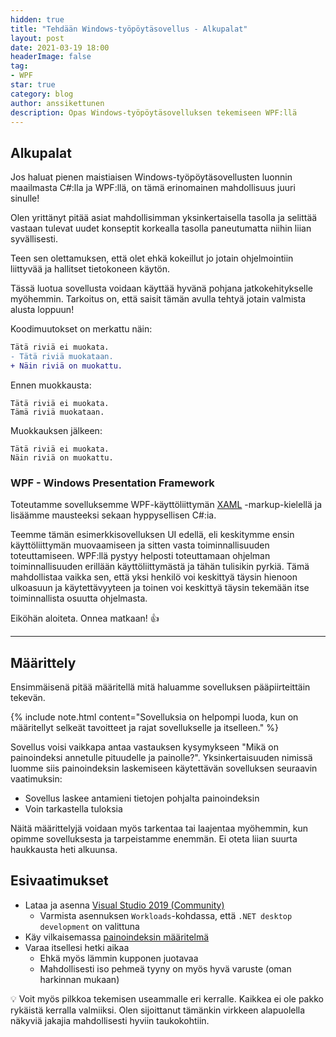 ```yaml
---
hidden: true
title: "Tehdään Windows-työpöytäsovellus - Alkupalat"
layout: post
date: 2021-03-19 18:00
headerImage: false
tag:
- WPF
star: true
category: blog
author: anssikettunen
description: Opas Windows-työpöytäsovelluksen tekemiseen WPF:llä
---
```


## Alkupalat

Jos haluat pienen maistiaisen Windows-työpöytäsovellusten luonnin maailmasta C#:lla ja WPF:llä, on tämä erinomainen mahdollisuus juuri sinulle!

Olen yrittänyt pitää asiat mahdollisimman yksinkertaisella tasolla ja selittää vastaan tulevat uudet konseptit korkealla tasolla paneutumatta niihin liian syvällisesti.

Teen sen olettamuksen, että olet ehkä kokeillut jo jotain ohjelmointiin liittyvää ja hallitset tietokoneen käytön.

Tässä luotua sovellusta voidaan käyttää hyvänä pohjana jatkokehitykselle myöhemmin. Tarkoitus on, että saisit tämän avulla tehtyä jotain valmista alusta loppuun!

Koodimuutokset on merkattu näin:

```diff
Tätä riviä ei muokata.
- Tätä riviä muokataan.
+ Näin riviä on muokattu.
```

Ennen muokkausta:
```
Tätä riviä ei muokata.
Tämä riviä muokataan.
```

Muokkauksen jälkeen:
```
Tätä riviä ei muokata.
Näin riviä on muokattu.
```

### WPF - Windows Presentation Framework

Toteutamme sovelluksemme WPF-käyttöliittymän [XAML](https://docs.microsoft.com/en-us/dotnet/desktop/wpf/advanced/xaml-overview) -markup-kielellä ja lisäämme mausteeksi sekaan hyppysellisen C#:ia.

Teemme tämän esimerkkisovelluksen UI edellä, eli keskitymme ensin käyttöliittymän muovaamiseen ja sitten vasta toiminnallisuuden toteuttamiseen. WPF:llä pystyy helposti toteuttamaan ohjelman toiminnallisuuden erillään käyttöliittymästä ja tähän tulisikin pyrkiä. Tämä mahdollistaa vaikka sen, että yksi henkilö voi keskittyä täysin hienoon ulkoasuun ja käytettävyyteen ja toinen voi keskittyä täysin tekemään itse toiminnallista osuutta ohjelmasta.

Eiköhän aloiteta. Onnea matkaan! 👍

---

## Määrittely

Ensimmäisenä pitää määritellä mitä haluamme sovelluksen pääpiirteittäin tekevän. 

{% include note.html
    content="Sovelluksia on helpompi luoda, kun on määritellyt selkeät tavoitteet ja rajat sovellukselle ja itselleen."
%}

Sovellus voisi vaikkapa antaa vastauksen kysymykseen "Mikä on painoindeksi annetulle pituudelle ja painolle?". Yksinkertaisuuden nimissä luomme siis painoindeksin laskemiseen käytettävän sovelluksen seuraavin vaatimuksin:
* Sovellus laskee antamieni tietojen pohjalta painoindeksin
* Voin tarkastella tuloksia

Näitä määrittelyjä voidaan myös tarkentaa tai laajentaa myöhemmin, kun opimme sovelluksesta ja tarpeistamme enemmän. Ei oteta liian suurta haukkausta heti alkuunsa.

## Esivaatimukset

* Lataa ja asenna [Visual Studio 2019 (Community)](https://visualstudio.microsoft.com/downloads/)
    * Varmista asennuksen `Workloads`-kohdassa, että `.NET desktop development` on valittuna
* Käy vilkaisemassa [painoindeksin määritelmä](https://fi.wikipedia.org/wiki/Painoindeksi)
* Varaa itsellesi hetki aikaa
    * Ehkä myös lämmin kupponen juotavaa
    * Mahdollisesti iso pehmeä tyyny on myös hyvä varuste (oman harkinnan mukaan)

💡 Voit myös pilkkoa tekemisen useammalle eri kerralle. Kaikkea ei ole pakko rykäistä kerralla valmiiksi. Olen sijoittanut tämänkin virkkeen alapuolella näkyviä jakajia mahdollisesti hyviin taukokohtiin.